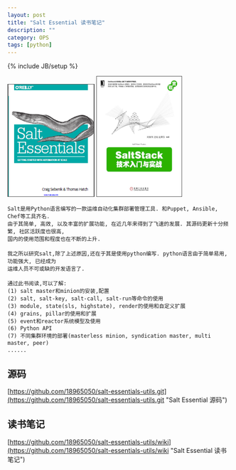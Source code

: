 ```yaml
---
layout: post
title: "Salt Essential 读书笔记"
description: ""
category: OPS
tags: [python]
---
```

{% include JB/setup %}

![Salt Essential](/assets/attachment/img/salt-essential.png)
![SaltStack技术入门和实践](/assets/attachment/img/saltstack.png)

    Salt是用Python语言编写的一款运维自动化集群部署管理工具. 和Puppet, Ansible, Chef等工具齐名.
    由于其简单, 高效, 以及丰富的扩展功能, 在近几年来得到了飞速的发展. 其源码更新十分频繁, 社区活跃度也很高,
    国内的使用范围和程度也在不断的上升.

    我之所以研究salt,除了上述原因,还在于其是使用python编写. python语言由于简单易用, 功能强大, 已经成为
    运维人员不可或缺的开发语言了.

    通过此书阅读,可以了解:
    (1) salt master和minion的安装,配置
    (2) salt, salt-key, salt-call, salt-run等命令的使用
    (3) module, state(sls, highstate), render的使用和自定义扩展
    (4) grains, pillar的使用和扩展
    (5) event和reactor系统模型及使用
    (6) Python API
    (7) 不同集群环境的部署(masterless minion, syndication master, multi master, peer)
    ......

## 源码
[https://github.com/18965050/salt-essentials-utils.git](https://github.com/18965050/salt-essentials-utils.git "Salt Essential 源码")


## 读书笔记
[https://github.com/18965050/salt-essentials-utils/wiki](https://github.com/18965050/salt-essentials-utils/wiki "Salt Essential 读书笔记")


